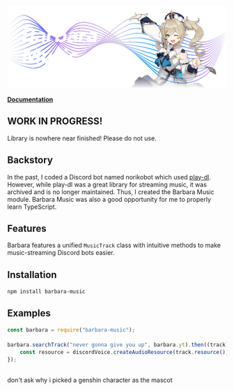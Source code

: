 <img src="./images/Banner.png">

<b> [Documentation](https://avoxel284.github.io/barbara)</b>

## WORK IN PROGRESS!

Library is nowhere near finished! Please do not use.

## Backstory

In the past, I coded a Discord bot named norikobot which used [play-dl](https://github.com/play-dl/play-dl). However, while play-dl was a great library for streaming music, it was archived and is no longer maintained. Thus, I created the Barbara Music module. Barbara Music was also a good opportunity for me to properly learn TypeScript.

## Features

Barbara features a unified `MusicTrack` class with intuitive methods to make music-streaming Discord bots easier.

## Installation

```
npm install barbara-music
```

## Examples

```js
const barbara = require("barbara-music");

barbara.searchTrack("never gonna give you up", barbara.yt).then((track) => {
	const resource = discordVoice.createAudioResource(track.resource());
});
```

<br>
don't ask why i picked a genshin character as the mascot
